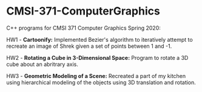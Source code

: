 # CMSI-371-ComputerGraphics
C++ programs for CMSI 371 Computer Graphics Spring 2020:

HW1 - **Cartoonify:** Implemented Bezier's algorithm to iteratively attempt to recreate an image of Shrek given a 
      set of points between 1 and -1.
      
HW2 - **Rotating a Cube in 3-Dimensional Space:** Program to rotate a 3D cube about an abritrary axis.

HW3 - **Geometric Modeling of a Scene:**  Recreated a part of my kitchen using hierarchical modeling of the objects using 3D translation and rotation.
 
      
